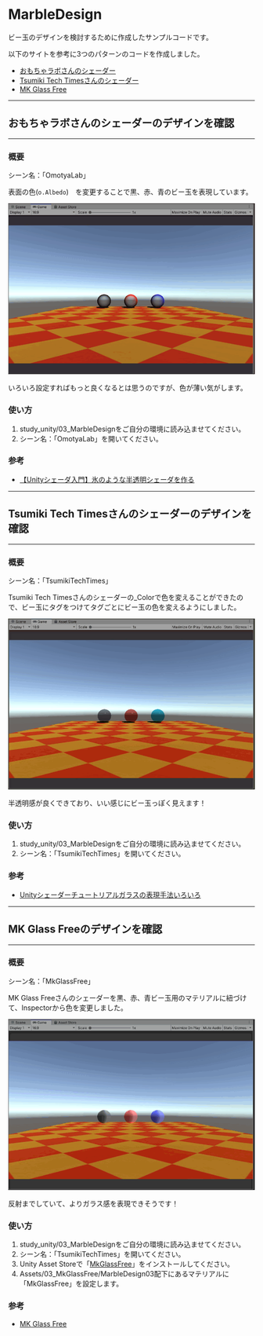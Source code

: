 # MarbleDesign
ビー玉のデザインを検討するために作成したサンプルコードです。

以下のサイトを参考に3つのパターンのコードを作成しました。

* [おもちゃラボさんのシェーダー](http://nn-hokuson.hatenablog.com/entry/2016/10/07/221724)
* [Tsumiki Tech Timesさんのシェーダー](http://tsumikiseisaku.com/blog/shader-tutorial-glass/)
* [MK Glass Free](https://assetstore.unity.com/packages/vfx/shaders/mk-glass-free-100712)


*****************************************************************

## おもちゃラボさんのシェーダーのデザインを確認
*****************************************************************

### 概要
シーン名：「OmotyaLab」

表面の色(`o.Albedo`)　を変更することで黒、赤、青のビー玉を表現しています。

![](docs/OmotyaLab.gif)

いろいろ設定すればもっと良くなるとは思うのですが、色が薄い気がします。

### 使い方
1. study_unity/03_MarbleDesignをご自分の環境に読み込ませてください。
2. シーン名：「OmotyaLab」を開いてください。

### 参考

* [【Unityシェーダ入門】氷のような半透明シェーダを作る](http://nn-hokuson.hatenablog.com/entry/2016/10/07/221724)

*****************************************************************

## Tsumiki Tech Timesさんのシェーダーのデザインを確認
*****************************************************************

### 概要
シーン名：「TsumikiTechTimes」

Tsumiki Tech Timesさんのシェーダーの_Colorで色を変えることができたので、ビー玉にタグをつけてタグごとにビー玉の色を変えるようにしました。

![](docs/TsumikiTechTimes.gif)

半透明感が良くできており、いい感じにビー玉っぽく見えます！

### 使い方
1. study_unity/03_MarbleDesignをご自分の環境に読み込ませてください。
2. シーン名：「TsumikiTechTimes」を開いてください。

### 参考

* [Unityシェーダーチュートリアルガラスの表現手法いろいろ](http://tsumikiseisaku.com/blog/shader-tutorial-glass/)

*****************************************************************

## MK Glass Freeのデザインを確認
*****************************************************************

### 概要
シーン名：「MkGlassFree」

MK Glass Freeさんのシェーダーを黒、赤、青ビー玉用のマテリアルに紐づけて、Inspectorから色を変更しました。

![](docs/MkGlassFree.gif)

反射までしていて、よりガラス感を表現できそうです！

### 使い方
1. study_unity/03_MarbleDesignをご自分の環境に読み込ませてください。
2. シーン名：「TsumikiTechTimes」を開いてください。
3. Unity Asset Storeで「[MkGlassFree](https://assetstore.unity.com/packages/vfx/shaders/mk-glass-free-100712)」をインストールしてください。
4. Assets/03_MkGlassFree/MarbleDesign03配下にあるマテリアルに「MkGlassFree」を設定します。

### 参考

* [MK Glass Free](https://assetstore.unity.com/packages/vfx/shaders/mk-glass-free-100712)

